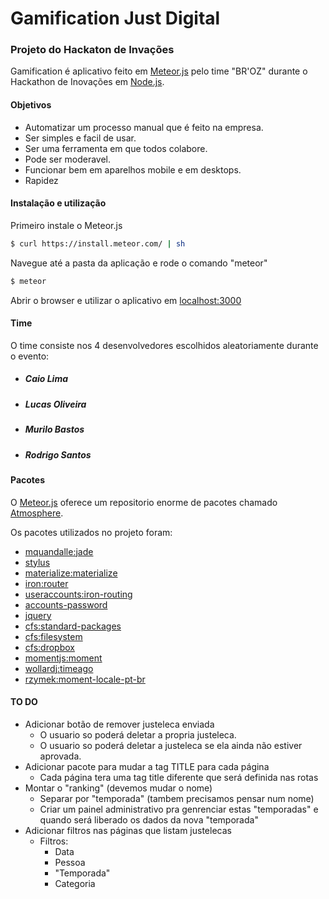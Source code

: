# Gamification	Just Digital
### Projeto do Hackaton de Invações

Gamification é aplicativo feito em [Meteor.js](https://meteor.com) pelo time "BR'OZ" durante o Hackathon de Inovações em [Node.js](https://nodejs.org).

#### Objetivos

- Automatizar um processo manual que é feito na empresa.
- Ser simples e facil de usar.
- Ser uma ferramenta em que todos colabore.
- Pode ser moderavel.
- Funcionar bem em aparelhos mobile e em desktops.
- Rapidez

#### Instalação e utilização
Primeiro instale o Meteor.js
```sh
$ curl https://install.meteor.com/ | sh
```
Navegue até a pasta da aplicação e rode o comando "meteor"
```sh
$ meteor
```
Abrir o browser e utilizar o aplicativo em [localhost:3000](http://localhost:3000)


#### Time

O time consiste nos 4 desenvolvedores escolhidos aleatoriamente durante o evento:
- ##### Caio Lima 
- ##### Lucas Oliveira
- ##### Murilo Bastos
- ##### Rodrigo Santos

#### Pacotes

O [Meteor.js](https://meteor.com) oferece um repositorio enorme de pacotes chamado [Atmosphere](atmospherejs.com).

Os pacotes utilizados no projeto foram:
- [mquandalle:jade]()
- [stylus]()
- [materialize:materialize]()
- [iron:router]()
- [useraccounts:iron-routing]()
- [accounts-password]()
- [jquery]()
- [cfs:standard-packages]()
- [cfs:filesystem]()
- [cfs:dropbox]()
- [momentjs:moment]()
- [wollardj:timeago]()
- [rzymek:moment-locale-pt-br]()

#### TO DO

- Adicionar botão de remover justeleca enviada
	- O usuario so poderá deletar a propria justeleca.
	- O usuario so poderá deletar a justeleca se ela ainda não estiver aprovada.
- Adicionar pacote para mudar a tag TITLE para cada página
	- Cada página tera uma tag title diferente que será definida nas rotas
- Montar o "ranking" (devemos mudar o nome)
	- Separar por "temporada" (tambem precisamos pensar num nome)
	- Criar um painel administrativo pra genrenciar estas "temporadas" e quando será liberado os dados da nova "temporada"
- Adicionar filtros nas páginas que listam justelecas
	- Filtros:
		- Data
		- Pessoa
		- "Temporada"
		- Categoria
